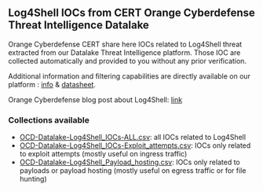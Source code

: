 ## Log4Shell IOCs from CERT Orange Cyberdefense Threat Intelligence Datalake

Orange Cyberdefense CERT share here IOCs related to Log4Shell threat extracted from our Datalake Threat Intelligence platform. Those IOC are collected automatically and provided to you without any prior verification.

Additional information and filtering capabilities are directly available on our platform : [info](https://orangecyberdefense.com/global/all-services/detect-respond/managed-threat-intelligence-detect/?platform=hootsuite&utm_campaign=HSCampaign) & [datasheet](https://orangecyberdefense.com/global/wp-content/uploads/sites/12/2021/06/MTI_DS_EN.pdf).

Orange Cyberdefense blog post about Log4Shell: [link](https://orangecyberdefense.com/global/blog/threat/log4j-vulnerability/)

### Collections available

- [OCD-Datalake-Log4Shell_IOCs-ALL.csv](./OCD-Datalake-Log4Shell_IOCs-ALL.csv): all IOCs related to Log4Shell
- [OCD-Datalake-Log4Shell_IOCs-Exploit_attempts.csv](./OCD-Datalake-Log4Shell_IOCs-Exploit_attempts.csv): IOCs only related to exploit attempts (mostly useful on ingress traffic)
- [OCD-Datalake-Log4Shell_Payload_hosting.csv](./OCD-Datalake-Log4Shell_Payload_hosting.csv): IOCs only related to payloads or payload hosting (mostly useful on egress traffic or for file hunting)
